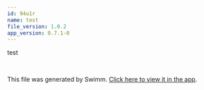 ```yaml
---
id: 94u1r
name: test
file_version: 1.0.2
app_version: 0.7.1-0
---
```


<!-- Intro - Do not remove this comment -->
test

<br/>

This file was generated by Swimm. [Click here to view it in the app](http://localhost:5001/repos/c3ItZXh0ZW5zaW9uZG91ZWs=/docs/94u1r).